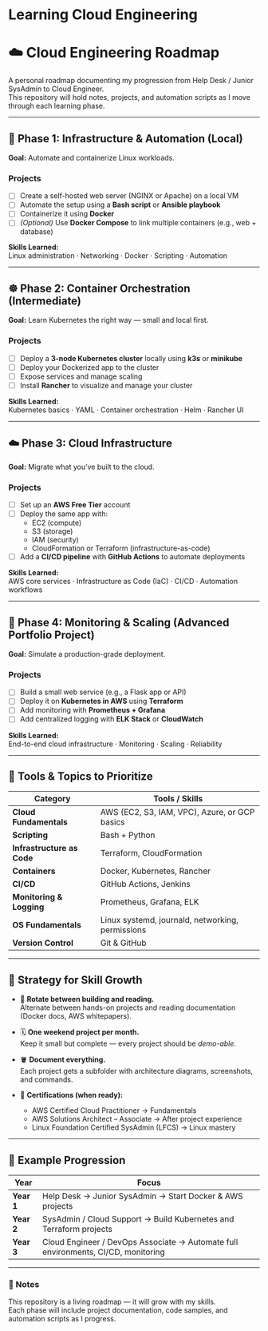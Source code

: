 # Learning Cloud Engineering

# ☁️ Cloud Engineering Roadmap

A personal roadmap documenting my progression from Help Desk / Junior SysAdmin to Cloud Engineer.  
This repository will hold notes, projects, and automation scripts as I move through each learning phase.

---

## 🐧 Phase 1: Infrastructure & Automation (Local)
**Goal:** Automate and containerize Linux workloads.

### Projects
- [ ] Create a self-hosted web server (NGINX or Apache) on a local VM  
- [ ] Automate the setup using a **Bash script** or **Ansible playbook**  
- [ ] Containerize it using **Docker**  
- [ ] *(Optional)* Use **Docker Compose** to link multiple containers (e.g., web + database)

**Skills Learned:**  
Linux administration · Networking · Docker · Scripting · Automation

---

## ☸️ Phase 2: Container Orchestration (Intermediate)
**Goal:** Learn Kubernetes the right way — small and local first.

### Projects
- [ ] Deploy a **3-node Kubernetes cluster** locally using **k3s** or **minikube**  
- [ ] Deploy your Dockerized app to the cluster  
- [ ] Expose services and manage scaling  
- [ ] Install **Rancher** to visualize and manage your cluster

**Skills Learned:**  
Kubernetes basics · YAML · Container orchestration · Helm · Rancher UI

---

## ☁️ Phase 3: Cloud Infrastructure
**Goal:** Migrate what you’ve built to the cloud.

### Projects
- [ ] Set up an **AWS Free Tier** account  
- [ ] Deploy the same app with:
  - EC2 (compute)
  - S3 (storage)
  - IAM (security)
  - CloudFormation or Terraform (infrastructure-as-code)
- [ ] Add a **CI/CD pipeline** with **GitHub Actions** to automate deployments

**Skills Learned:**  
AWS core services · Infrastructure as Code (IaC) · CI/CD · Automation workflows

---

## 🧩 Phase 4: Monitoring & Scaling (Advanced Portfolio Project)
**Goal:** Simulate a production-grade deployment.

### Projects
- [ ] Build a small web service (e.g., a Flask app or API)  
- [ ] Deploy it on **Kubernetes in AWS** using **Terraform**  
- [ ] Add monitoring with **Prometheus + Grafana**  
- [ ] Add centralized logging with **ELK Stack** or **CloudWatch**

**Skills Learned:**  
End-to-end cloud infrastructure · Monitoring · Scaling · Reliability

---

## 🔧 Tools & Topics to Prioritize

| Category | Tools / Skills |
|-----------|----------------|
| **Cloud Fundamentals** | AWS (EC2, S3, IAM, VPC), Azure, or GCP basics |
| **Scripting** | Bash + Python |
| **Infrastructure as Code** | Terraform, CloudFormation |
| **Containers** | Docker, Kubernetes, Rancher |
| **CI/CD** | GitHub Actions, Jenkins |
| **Monitoring & Logging** | Prometheus, Grafana, ELK |
| **OS Fundamentals** | Linux systemd, journald, networking, permissions |
| **Version Control** | Git & GitHub |

---

## 🧠 Strategy for Skill Growth

- 🧩 **Rotate between building and reading.**  
  Alternate between hands-on projects and reading documentation (Docker docs, AWS whitepapers).

- 🗓️ **One weekend project per month.**  
  Keep it small but complete — every project should be *demo-able*.

- 🪣 **Document everything.**  
  Each project gets a subfolder with architecture diagrams, screenshots, and commands.

- 🎯 **Certifications (when ready):**  
  - AWS Certified Cloud Practitioner → Fundamentals  
  - AWS Solutions Architect – Associate → After project experience  
  - Linux Foundation Certified SysAdmin (LFCS) → Linux mastery

---

## 🚀 Example Progression

| Year | Focus |
|------|--------|
| **Year 1** | Help Desk → Junior SysAdmin → Start Docker & AWS projects |
| **Year 2** | SysAdmin / Cloud Support → Build Kubernetes and Terraform projects |
| **Year 3** | Cloud Engineer / DevOps Associate → Automate full environments, CI/CD, monitoring |

---

### 📝 Notes
This repository is a living roadmap — it will grow with my skills.  
Each phase will include project documentation, code samples, and automation scripts as I progress.


